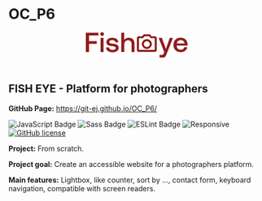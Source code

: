 <h1>OC_P6</h1>

<div align='center'>

 <img src="./assets/images/logo.png" alt="Fish Eye Logo" title="Fish Eye Logo" width="200" height="auto"/>
 
</div><br>

<h2>FISH EYE - Platform for photographers</h2>

<strong>GitHub Page:</strong> https://git-ej.github.io/OC_P6/


![JavaScript Badge](https://img.shields.io/badge/JavaScript-F7DF1E?logo=javascript&logoColor=000&style=flat)
![Sass Badge](https://img.shields.io/badge/Sass-C69?logo=sass&logoColor=fff&style=flat)
![ESLint Badge](https://img.shields.io/badge/ESLint-4B32C3?logo=eslint&logoColor=fff&style=flat)
![Responsive](https://img.shields.io/badge/Responsive-08BFF1)
[![GitHub license](https://img.shields.io/github/license/Naereen/StrapDown.js.svg)](https://github.com/Naereen/StrapDown.js/blob/master/LICENSE)


<strong>Project:</strong> From scratch. 

<strong>Project goal:</strong> Create an accessible website for a photographers platform.

<strong>Main features:</strong> Lightbox, like counter, sort by ..., contact form, keyboard navigation, compatible with screen readers.
